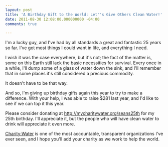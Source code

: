 ```yaml
---
layout: post
title: 'A Birthday Gift to the World: Let''s Give Others Clean Water!'
date: 2011-08-30 12:08:00.000000000 -04:00
comments: true

---
```

I'm a lucky guy, and I've had by all standards a great and fantastic 25 years so far. I've got most things I could want in life, and everything I need.

I wish it was the case everywhere, but it's not; the fact of the matter is, some on this Earth still lack the basic necessities for survival. Every once in a while, I'll dump some of a glass of water down the sink, and I'll remember that in some places it's still considered a precious commodity.

It doesn't have to be that way.

And so, I'm giving up birthday gifts again this year to try to make a difference. With your help, I was able to raise $281 last year, and I'd like to see if we can top it this year.

Please consider donating at <http://mycharitywater.org/seans25th>  for my 25th birthday. I'll appreciate it, but the people who will have clean water to drink will appreciate it even more.

[Charity:Water] is one of the most accountable, transparent organizations I've ever seen, and I hope you'll add your charity as we work to help the world.

[Charity:Water]: http://mycharitywater.org